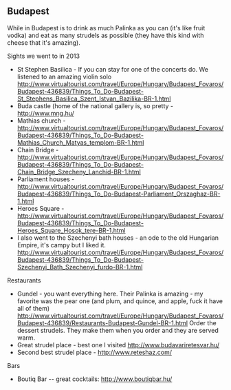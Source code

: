 ## Budapest

While in Budapest is to drink as much Palinka as you can (it's like fruit vodka) and eat as many strudels as possible (they have this kind with cheese that it's amazing).

Sights we went to in 2013

* St Stephen Basilica - If you can stay for one of the concerts do. We listened to an amazing violin solo http://www.virtualtourist.com/travel/Europe/Hungary/Budapest_Fovaros/Budapest-436839/Things_To_Do-Budapest-St_Stephens_Basilica_Szent_Istvan_Bazilika-BR-1.html
* Buda castle (home of the national gallery is, so pretty - http://www.mng.hu/
* Mathias church - http://www.virtualtourist.com/travel/Europe/Hungary/Budapest_Fovaros/Budapest-436839/Things_To_Do-Budapest-Mathias_Church_Matyas_templom-BR-1.html
* Chain Bridge - http://www.virtualtourist.com/travel/Europe/Hungary/Budapest_Fovaros/Budapest-436839/Things_To_Do-Budapest-Chain_Bridge_Szecheny_Lanchid-BR-1.html
* Parliament houses - http://www.virtualtourist.com/travel/Europe/Hungary/Budapest_Fovaros/Budapest-436839/Things_To_Do-Budapest-Parliament_Orszaghaz-BR-1.html
* Heroes Square - http://www.virtualtourist.com/travel/Europe/Hungary/Budapest_Fovaros/Budapest-436839/Things_To_Do-Budapest-Heroes_Square_Hosok_tere-BR-1.html
* I also went to the Szechenyi bath houses - an ode to the old Hungarian Empire, it's campy but I liked it.  http://www.virtualtourist.com/travel/Europe/Hungary/Budapest_Fovaros/Budapest-436839/Things_To_Do-Budapest-Szechenyi_Bath_Szechenyi_furdo-BR-1.html


Restaurants
* Gundel - you want everything here. Their Palinka is amazing - my favorite was the pear one (and plum, and quince, and apple, fuck it have all of them)  http://www.virtualtourist.com/travel/Europe/Hungary/Budapest_Fovaros/Budapest-436839/Restaurants-Budapest-Gundel-BR-1.html
Order the dessert strudels. They make them when you order and they are served warm.
* Great strudel place - best one I visited http://www.budavariretesvar.hu/
* Second best strudel place -  http://www.reteshaz.com/

Bars
* Boutiq Bar -- great cocktails: http://www.boutiqbar.hu/
